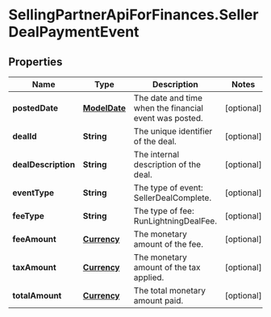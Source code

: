 # SellingPartnerApiForFinances.SellerDealPaymentEvent

## Properties
Name | Type | Description | Notes
------------ | ------------- | ------------- | -------------
**postedDate** | [**ModelDate**](ModelDate.md) | The date and time when the financial event was posted. | [optional] 
**dealId** | **String** | The unique identifier of the deal. | [optional] 
**dealDescription** | **String** | The internal description of the deal. | [optional] 
**eventType** | **String** | The type of event: SellerDealComplete. | [optional] 
**feeType** | **String** | The type of fee: RunLightningDealFee. | [optional] 
**feeAmount** | [**Currency**](Currency.md) | The monetary amount of the fee. | [optional] 
**taxAmount** | [**Currency**](Currency.md) | The monetary amount of the tax applied. | [optional] 
**totalAmount** | [**Currency**](Currency.md) | The total monetary amount paid. | [optional] 


